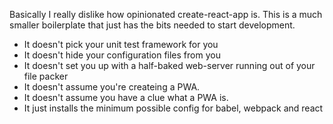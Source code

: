 Basically I really dislike how opinionated create-react-app is. This is a much smaller boilerplate that just has the bits needed to start development.

* It doesn't pick your unit test framework for you
* It doesn't hide your configuration files from you
* It doesn't set you up with a half-baked web-server running out of your file packer
* It doesn't assume you're createing a PWA.
* It doesn't assume you have a clue what a PWA is.
* It just installs the minimum possible config for babel, webpack and react

